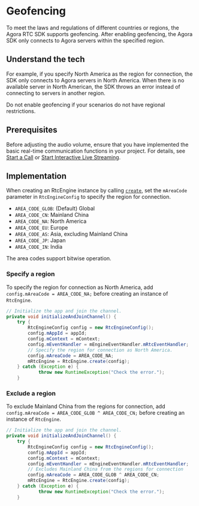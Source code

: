 # Geofencing

To meet the laws and regulations of different countries or regions, the Agora RTC SDK supports geofencing. After enabling geofencing, the Agora SDK only connects to Agora servers within the specified region.

## Understand the tech

For example, if you specify North America as the region for connection, the SDK only connects to Agora servers in North America. When there is no available server in North American, the SDK throws an error instead of connecting to servers in another region.

<div class="alert note">Do not enable geofencing if your scenarios do not have regional restrictions.</div>

## Prerequisites

Before adjusting the audio volume, ensure that you have implemented the basic real-time communication functions in your project. For details, see [Start a Call](start_call_android) or [Start Interactive Live Streaming](start_live_android).

## Implementation

When creating an RtcEngine instance by calling [`create`](https://docs-preview.agoralab.co/en/trinity/API%20Reference/java_high_level/classio_1_1agora_1_1rtc2_1_1_rtc_engine.html#afffd4c0d9b799631ed407c5167b6e09a), set the `mAreaCode` parameter in `RtcEngineConfig` to specify the region for connection.

- `AREA_CODE_GLOB`: (Default) Global
- `AREA_CODE_CN`: Mainland China
- `AREA_CODE_NA`: North America
- `AREA_CODE_EU`: Europe
- `AREA_CODE_AS`: Asia, excluding Mainland China
- `AREA_CODE_JP`: Japan
- `AREA_CODE_IN`: India

<div class="alert note">The area codes support bitwise operation.</div>

### Specify a region

To specify the region for connection as North America, add `config.mAreaCode = AREA_CODE_NA;` before creating an instance of `RtcEngine`.

```java
// Initialize the app and join the channel.
private void initializeAndJoinChannel() {
    try {
        RtcEngineConfig config = new RtcEngineConfig();
        config.mAppId = appId;
        config.mContext = mContext;
        config.mEventHandler = mEngineEventHandler.mRtcEventHandler;
        // Specify the region for connection as North America.
        config.mAreaCode = AREA_CODE_NA;
        mRtcEngine = RtcEngine.create(config);
    } catch (Exception e) {
            throw new RuntimeException("Check the error.");
    }
```

### Exclude a region

To exclude Mainland China from the regions for connection, add `config.mAreaCode = AREA_CODE_GLOB ^ AREA_CODE_CN;` before creating an instance of `RtcEngine`.

```java
// Initialize the app and join the channel.
private void initializeAndJoinChannel() {
    try {
        RtcEngineConfig config = new RtcEngineConfig();
        config.mAppId = appId;
        config.mContext = mContext;
        config.mEventHandler = mEngineEventHandler.mRtcEventHandler;
        // Excludes Mainland China from the regions for connection
        config.mAreaCode = AREA_CODE_GLOB ^ AREA_CODE_CN;
        mRtcEngine = RtcEngine.create(config);
    } catch (Exception e) {
            throw new RuntimeException("Check the error.");
    }
```
